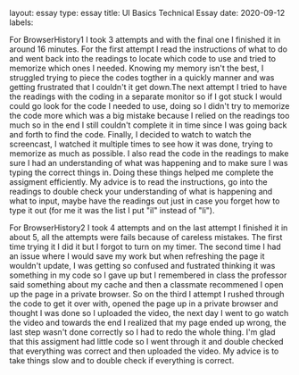 layout: essay
type: essay
title: UI Basics Technical Essay
date: 2020-09-12
labels:


For BrowserHistory1 I took 3 attempts and with the final one I finished it in around 16 minutes. For the first attempt I read the instructions of what to do and went back into the readings to locate which code to use and tried to memorize which ones I needed. Knowing my memory isn't the best, I struggled trying to piece the codes togther in a quickly manner and was getting frustrated that I couldn't it get down.The next attempt I tried to have the readings with the coding in a separate monitor so if I got stuck I would could go look for the code I needed to use, doing so I didn't try to memorize the code more which was a big mistake because I relied on the readings too much so in the end I still couldn't complete it in time since I was going back and forth to find the code. Finally, I decided to watch to watch the screencast, I watched it multiple times to see how it was done, trying to memorize as much as possible. I also read the code in the readings to make sure I had an understanding of what was happening and to make sure I was typing the correct things in. Doing these things helped me complete the assigment efficiently. My advice is to read the instructions, go into the readings to double check your understanding of what is happening and what to input, maybe have the readings out just in case you forget how to type it out (for me it was the list I put "il" instead of "li").

For BrowserHistory2 I took 4 attempts and on the last attempt I finished it in about 5, all the attempts were fails because of careless mistakes. The first time trying it I did it but I forgot to turn on my timer. The second time I had an issue where I would save my work but when refreshing the page it wouldn't update, I was getting so confused and fustrated thinking it was something in my code so I gave up but I remembered in class the professor said something about my cache and then a classmate recommened I open up the page in a private browser. So on the third I attempt I rushed through the code to get it over with, opened the page up in a private browser and thought I was done so I uploaded the video, the next day I went to go watch the video and towards the end I realized that my page ended up wrong, the last step wasn't done correctly so I had to redo the whole thing. I'm glad that this assigment had little code so I went through it and double checked that everything was correct and then uploaded the video. My advice is to take things slow and to double check if everything is correct.

